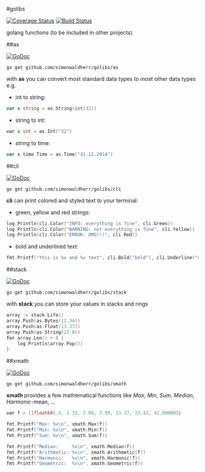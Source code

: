 #golibs

[![Coverage Status](https://img.shields.io/coveralls/SimonWaldherr/golibs.svg)](https://coveralls.io/r/SimonWaldherr/golibs)
[![Build Status](https://travis-ci.org/SimonWaldherr/golibs.svg)](https://travis-ci.org/SimonWaldherr/golibs)

golang functions (to be included in other projects)

##as

[![GoDoc](https://godoc.org/github.com/SimonWaldherr/golibs/as?status.svg)](https://godoc.org/github.com/SimonWaldherr/golibs/as)  

```
go get github.com/simonwaldherr/golibs/as
```

with **as** you can convert most standard data types to most other data types e.g.

* int to string:  

```go
var x string = as.String(int(32))
```

* string to int:  

```go
var x int = as.Int("32")
```

* string to time:  

```go
var x time.Time = as.Time("31.12.2014")
```

##cli

[![GoDoc](https://godoc.org/github.com/SimonWaldherr/golibs/cli?status.svg)](https://godoc.org/github.com/SimonWaldherr/golibs/cli)  

```
go get github.com/simonwaldherr/golibs/cli
```

**cli** can print colored and styled text to your terminal:

* green, yellow and red strings:  

```go
log.Println(cli.Color("INFO: everything is fine", cli.Green))
log.Println(cli.Color("WARNING: not everything is fine", cli.Yellow))
log.Println(cli.Color("ERROR: OMG!!!", cli.Red))
```

* bold and underlined text:  

```go
fmt.Printf("this is %v and %v text", cli.Bold("bold"), cli.Underline("underlined"))
```

##stack

[![GoDoc](https://godoc.org/github.com/SimonWaldherr/golibs/stack?status.svg)](https://godoc.org/github.com/SimonWaldherr/golibs/stack)  

```
go get github.com/simonwaldherr/golibs/stack
```

with **stack** you can store your values in stacks and rings  

```go
array := stack.Lifo()
array.Push(as.Bytes(12.34))
array.Push(as.Float(13.37))
array.Push(as.String(23.0))
for array.Len() > 0 {
	log.Println(array.Pop())
}
```

##xmath

[![GoDoc](https://godoc.org/github.com/SimonWaldherr/golibs/xmath?status.svg)](https://godoc.org/github.com/SimonWaldherr/golibs/xmath)  

```
go get github.com/simonwaldherr/golibs/xmath
```

**xmath** provides a few mathematical functions like *Max*, *Min*, *Sum*, *Median*, *Harmonic*-mean, ...

```go
var f = []float64{.5, 1.33, 2.66, 3.99, 13.37, 23.42, 42.000003}

fmt.Printf("Max: %v\n", xmath.Max(f))
fmt.Printf("Min: %v\n", xmath.Min(f))
fmt.Printf("Sum: %v\n", xmath.Sum(f))

fmt.Printf("Median:     %v\n", xmath.Median(f))
fmt.Printf("Arithmetic: %v\n", xmath.Arithmetic(f))
fmt.Printf("Harmonic:   %v\n", xmath.Harmonic(f))
fmt.Printf("Geometric:  %v\n", xmath.Geometric(f))
```
